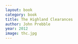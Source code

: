 ```yaml
---
layout: book
category: book
title: The Highland Clearances
author: John Prebble
year: 2012
image: thc.jpg
---
```

